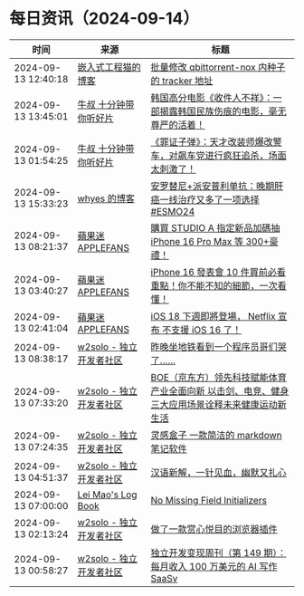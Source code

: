 ﻿# 每日资讯（2024-09-14）

|时间|来源|标题|
|---|---|---|
|2024-09-13 12:40:18|[嵌入式工程猫的博客](https://blog.vvzero.com/atom.xml)|[批量修改 qbittorrent-nox 内种子的 tracker 地址](https://blog.vvzero.com/2024/09/13/batch-edit-tracker-urls-in-qbittorrent-nox/)|
|2024-09-13 13:45:01|[牛叔 十分钟带你听好片](https://getpodcast.xyz/data/ximalaya/11534451.xml)|[韩国高分电影《收件人不祥》：一部揭露韩国民族伤痕的电影，毫无尊严的活着！](https://www.ximalaya.com/sound/756408401)|
|2024-09-13 01:54:25|[牛叔 十分钟带你听好片](https://getpodcast.xyz/data/ximalaya/11534451.xml)|[《罪证子弹》：天才改装师爆改警车，对飙车党进行疯狂追杀，场面太刺激了！](https://www.ximalaya.com/sound/756271987)|
|2024-09-13 15:33:23|[whyes 的博客](https://whyes.org/feed.xml)|[安罗替尼+派安普利单抗：晚期肝癌一线治疗又多了一项选择 #ESMO24](http://whyes.org/2024/appolo-hcc-anlotinib-penpulimab)|
|2024-09-13 08:21:37|[蘋果迷 APPLEFANS](https://applefans.today/feed/)|[購買 STUDIO A 指定新品加碼抽 iPhone 16 Pro Max 等 300+豪禮！](https://applefans.today/2024-09-studio-a-iphone-16-event/)|
|2024-09-13 03:40:27|[蘋果迷 APPLEFANS](https://applefans.today/feed/)|[iPhone 16 發表會 10 件買前必看重點！你不能不知的細節，一次看懂！](https://applefans.today/2024-09-iphone-16-event-must-be-know/)|
|2024-09-13 02:41:04|[蘋果迷 APPLEFANS](https://applefans.today/feed/)|[iOS 18 下週即將登場， Netflix 宣布 不支援 iOS 16 了！](https://applefans.today/2024-09-netflix-not-support-ios16/)|
|2024-09-13 08:38:17|[w2solo - 独立开发者社区](https://w2solo.com/topics/feed)|[昨晚坐地铁看到一个程序员哥们哭了……](https://w2solo.com/topics/5032)|
|2024-09-13 07:33:20|[w2solo - 独立开发者社区](https://w2solo.com/topics/feed)|[BOE（京东方）领先科技赋能体育产业全面向新 以击剑、电竞、健身三大应用场景诠释未来健康运动新生活](https://w2solo.com/topics/5031)|
|2024-09-13 07:24:35|[w2solo - 独立开发者社区](https://w2solo.com/topics/feed)|[ 灵感盒子 一款简洁的 markdown 笔记软件](https://w2solo.com/topics/5030)|
|2024-09-13 04:51:37|[w2solo - 独立开发者社区](https://w2solo.com/topics/feed)|[汉语新解，一针见血，幽默又扎心](https://w2solo.com/topics/5029)|
|2024-09-13 07:00:00|[Lei Mao's Log Book](https://leimao.github.io/atom.xml)|[No Missing Field Initializers](https://leimao.github.io/blog/No-Missing-Field-Initializers/)|
|2024-09-13 02:13:24|[w2solo - 独立开发者社区](https://w2solo.com/topics/feed)|[做了一款赏心悦目的浏览器插件](https://w2solo.com/topics/5028)|
|2024-09-13 00:58:27|[w2solo - 独立开发者社区](https://w2solo.com/topics/feed)|[独立开发变现周刊（第 149 期）：每月收入 100 万美元的 AI 写作 SaaSv](https://w2solo.com/topics/5027)|
